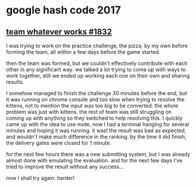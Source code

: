 # google hash code 2017

## [team whatever works #1832](https://hashcode.withgoogle.com/hashcode_2017.html#1832)

I was trying to work on the practice challenge, the pizza, by my own before forming the team, all within a few days before the game started.

then the team was formed, but we couldn't effectively contribute with each other in any significant way. we talked a lot trying to come up with ways to work together, still we ended up working each one on their own and sharing results.

I somehow managed to finish the challenge 30 minutes before the end, but it was running on chrome console and too slow when trying to resolve the kittens, not to mention the input was too big to be converted. the whole problem was just with kittens. the rest of team was still struggling on coming up with anything so they switched to help resolving this. I quickly came up with the idea to use node, now I had a terminal hanging for several minutes and hoping it was running. it was! the result was bad as expected, and wouldn't make much difference in the ranking. by the time it did finish, the delivery gates were closed for 1 minute.

for the next few hours there was a new submitting system, but I was already almost done with emulating the evaluation. and for the next few days I've tried to improve the result without any success...

now I shall try again. harder!

